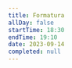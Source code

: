 ```yaml
---
title: Formatura
allDay: false
startTime: 18:30
endTime: 19:10
date: 2023-09-14
completed: null
---
```


